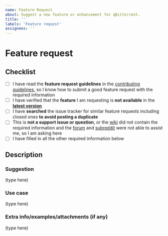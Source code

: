 ```yaml
---
name: Feature Request
about: Suggest a new feature or enhancement for qBittorrent.
title: ''
labels: 'Feature request'
assignees: ''
---
```


# Feature request

<!--
###############################################################################
  WARNING!
  IGNORING THE FOLLOWING TEMPLATE WILL RESULT IN THE ISSUE BEING CLOSED
  AS INCOMPLETE/INVALID
###############################################################################
-->

## Checklist

<!--
################################## IMPORTANT ##################################

As you read and fulfill each of the following requirements below,
put an "x" (without the quotes) between the square brackets.

When doing so, ensure that no space is left between the square brackets and the "x", like so: [x]
-->

- [ ] I have read the **feature request guidelines** in the [contributing guidelines](https://github.com/qbittorrent/qBittorrent/blob/master/CONTRIBUTING.md), so I know how to submit a good feature request with the required information
- [ ] I have verified that the **feature** I am requesting is **not available** in the **[latest version](https://www.qbittorrent.org/download.php)**
- [ ] I have **searched** the issue tracker for similar feature requests including closed ones **to avoid posting a duplicate**
- [ ] This is **not a support issue or question**, or the [wiki](https://github.com/qbittorrent/qBittorrent/wiki) did not contain the required information and the [forum](https://qbforums.shiki.hu/) and [subreddit](https://www.reddit.com/r/qBittorrent/) were not able to assist me, so I am asking here
- [ ] I have filled in all the other required information below

## Description

<!--
################################## IMPORTANT ##################################

Delete each "(type here)" indicator and type your text in their place in the subsections below.

Please make sure the description is worded well enough to be understood.
Provide a detailed description of the feature and as much context and examples as necessary.
If the feature request has to do with visual elements and the GUI, images/screenshots are always helpful.
For more information consult the Contributing Guidelines at https://github.com/qbittorrent/qBittorrent/blob/master/CONTRIBUTING.md.

Use the Preview tab before posting to make sure your report looks like it is formatted properly.
-->

### Suggestion

(type here)

### Use case

(type here)

### Extra info/examples/attachments (if any)

(type here)
